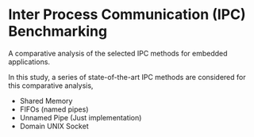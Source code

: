 # Inter Process Communication (IPC) Benchmarking

A comparative analysis of the selected IPC methods for embedded applications.

In this study, a series of state-of-the-art IPC methods are considered for this comparative analysis,

- Shared Memory
- FIFOs (named pipes)
- Unnamed Pipe (Just implementation)
- Domain UNIX Socket

